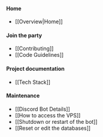 #### Home

* [[Overview|Home]]

#### Join the party

* [[Contributing]]
* [[Code Guidelines]]

#### Project documentation

* [[Tech Stack]]

#### Maintenance

* [[Discord Bot Details]]
* [[How to access the VPS]]
* [[Shutdown or restart of the bot]]
* [[Reset or edit the databases]]